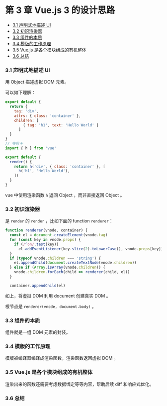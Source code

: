 # 第 3 章 Vue.js 3 的设计思路

<!-- @import "[TOC]" {cmd="toc" depthFrom=3 depthTo=6 orderedList=false} -->

<!-- code_chunk_output -->

- [3.1 声明式地描述 UI](#31-声明式地描述-ui)
- [3.2 初识渲染器](#32-初识渲染器)
- [3.3 组件的本质](#33-组件的本质)
- [3.4 模版的工作原理](#34-模版的工作原理)
- [3.5 Vue.js 是各个模块组成的有机整体](#35-vuejs-是各个模块组成的有机整体)
- [3.6 总结](#36-总结)

<!-- /code_chunk_output -->

### 3.1 声明式地描述 UI

用 Object 描述虚拟 DOM 元素。

可以如下理解：

```js
export default {
  return {
    tag: 'div',
    attrs: { class: 'container' },
    children: [
        { tag: 'h1', text: 'Hello World' }
      ]
  }
}
// 等价于
import { h } from 'vue'

export default {
  render() {
    return h('div', { class: 'container' }, [
      h('h1', 'Hello World'),
    ])
  }
}
```

vue 中使用渲染函数 `h` 返回 Object ，而非直接返回 Object 。

### 3.2 初识渲染器

是 `render` 的 `render` ，比如下面的 function `renderer`：

```js
function renderer(vnode, container) {
  const el = document.createElement(vnode.tag)
  for (const key in vnode.props) {
    if (/^on/.test(key))
      el.addEventListener(key.slice(2).toLowerCase(), vnode.props[key])
  }
  if (typeof vnode.children === 'string') {
    el.appendChild(document.createTextNode(vnode.children))
  } else if (Array.isArray(vnode.children)) {
    vnode.children.forEach(child => renderer(child, el))
  }

  container.appendChild(el)
```

如上，将虚拟 DOM 利用 document 创建真实 DOM 。

根节点是 `renderer(vnode, document.body)` 。

### 3.3 组件的本质

组件就是一组 DOM 元素的封装。

### 3.4 模版的工作原理

模版被编译器编译成渲染函数，渲染函数返回虚拟 DOM 。

### 3.5 Vue.js 是各个模块组成的有机整体

渲染出来的函数还需要考虑数据绑定等等内容，帮助后续 diff 和响应式优化。

### 3.6 总结
